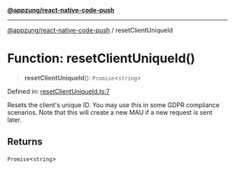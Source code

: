 [**@appzung/react-native-code-push**](../README.md)

---

[@appzung/react-native-code-push](../README.md) / resetClientUniqueId

# Function: resetClientUniqueId()

> **resetClientUniqueId**(): `Promise`\<`string`\>

Defined in: [resetClientUniqueId.ts:7](https://github.com/AppZung/react-native-code-push/blob/c18933fc82ce614eded3156d1f391ab8a21d21d7/src/resetClientUniqueId.ts#L7)

Resets the client's unique ID. You may use this in some GDPR compliance scenarios. Note that this will create a new MAU if a new request is sent later.

## Returns

`Promise`\<`string`\>
